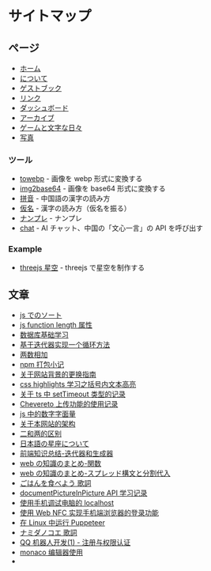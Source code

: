 # サイトマップ

## ページ

-   [ホーム](/ja)
-   [について](/ja/about)
-   [ゲストブック](/ja/guestbook)
-   [リンク](/ja/link)
-   [ダッシュボード](/ja/dashboard)
-   [アーカイブ](/ja/archives)
-   [ゲームと文字な日々](/reading)
-   [写真](/ja/photos)

### ツール

-   [towebp](/ja/something/towebp) - 画像を webp 形式に変換する
-   [img2base64](/ja/something/img2base64) - 画像を base64 形式に変換する
-   [拼音](/ja/something/pinyin) - 中国語の漢字の読み方
-   [仮名](/ja/something/kana) - 漢字の読み方（仮名を振る）
-   [ナンプレ](/ja/something/sudoku) - ナンプレ
-   [chat](/ja/something/chat) - AI チャット、中国の「文心一言」の API を呼び出す

### Example

-   [threejs 星空](/ex/space) - threejs で星空を制作する

## 文章

-   [js でのソート](/ja/article/2)
-   [js function length 属性](/ja/article/4)
-   [数据库基础学习](/ja/article/6)
-   [基于迭代器实现一个循环方法](/ja/article/7)
-   [两数相加](/ja/article/8)
-   [npm 打包小记](/ja/article/9)
-   [关于网站背景的更换指南](/ja/article/10)
-   [css highlights 学习之括号内文本高亮](/ja/article/11)
-   [关于 ts 中 setTimeout 类型的记录](/ja/article/12)
-   [Chevereto 上传功能的使用记录](/ja/article/13)
-   [js 中的数字字面量](/ja/article/14)
-   [关于本网站的架构](/ja/article/15)
-   [二和两的区别](/ja/article/16)
-   [日本語の星座について](/ja/article/17)
-   [前端知识总结-迭代器和生成器](/ja/article/19)
-   [web の知識のまとめ-関数](/ja/article/20)
-   [web の知識のまとめ-スプレッド構文と分割代入](/ja/article/21)
-   [ごはんを食べよう 歌詞](/ja/article/22)
-   [documentPictureInPicture API 学习记录](/article/23)
-   [使用手机调试电脑的 localhost](/article/24)
-   [使用 Web NFC 实现手机端浏览器的登录功能](/article/25)
-   [在 Linux 中运行 Puppeteer](/article/26)
-   [ナミダノコエ 歌詞](/article/27)
-   [QQ 机器人开发(1) - 注册与权限认证](/article/28)
-   [monaco 编辑器使用](/article/30)
-
